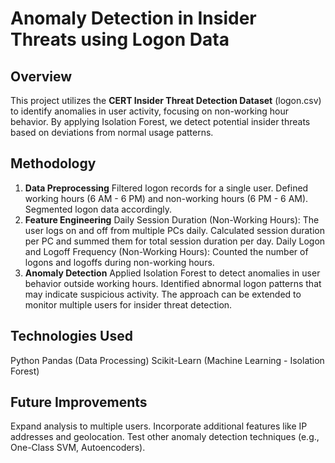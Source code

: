 # **Anomaly Detection in Insider Threats using Logon Data**
## **Overview**
This project utilizes the **CERT Insider Threat Detection Dataset** (logon.csv) to identify anomalies in user activity, focusing on non-working hour behavior. By applying Isolation Forest, we detect potential insider threats based on deviations from normal usage patterns.

## **Methodology**
1. **Data Preprocessing**
Filtered logon records for a single user.
Defined working hours (6 AM - 6 PM) and non-working hours (6 PM - 6 AM).
Segmented logon data accordingly.
2. **Feature Engineering**
Daily Session Duration (Non-Working Hours):
The user logs on and off from multiple PCs daily.
Calculated session duration per PC and summed them for total session duration per day.
Daily Logon and Logoff Frequency (Non-Working Hours):
Counted the number of logons and logoffs during non-working hours.
3. **Anomaly Detection**
Applied Isolation Forest to detect anomalies in user behavior outside working hours.
Identified abnormal logon patterns that may indicate suspicious activity.
The approach can be extended to monitor multiple users for insider threat detection.
## **Technologies Used**
Python
Pandas (Data Processing)
Scikit-Learn (Machine Learning - Isolation Forest)
## Future Improvements
Expand analysis to multiple users.
Incorporate additional features like IP addresses and geolocation.
Test other anomaly detection techniques (e.g., One-Class SVM, Autoencoders).
